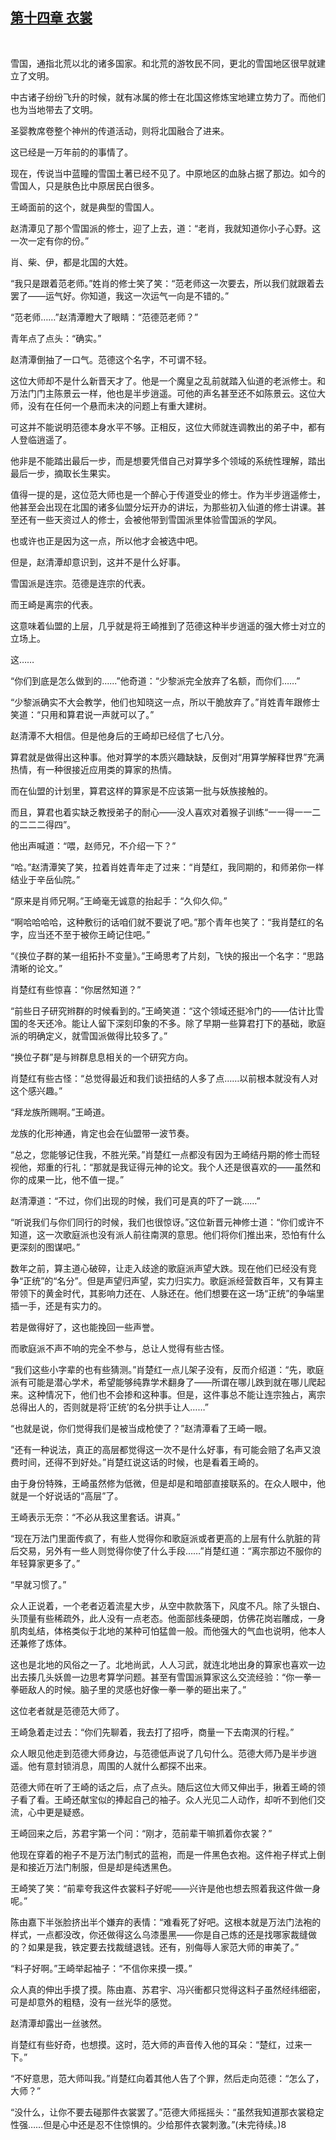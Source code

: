 ## [第十四章 衣裳](https://www.xxbiquge.com/11_11207/9117873.html)
﻿

  雪国，通指北荒以北的诸多国家。和北荒的游牧民不同，更北的雪国地区很早就建立了文明。

  中古诸子纷纷飞升的时候，就有冰属的修士在北国这修炼宝地建立势力了。而他们也为当地带去了文明。

  圣婴教席卷整个神州的传道活动，则将北国融合了进来。

  这已经是一万年前的的事情了。

  现在，传说当中蓝瞳的雪国土著已经不见了。中原地区的血脉占据了那边。如今的雪国人，只是肤色比中原居民白很多。

  王崎面前的这个，就是典型的雪国人。

  赵清潭见了那个雪国派的修士，迎了上去，道：“老肖，我就知道你小子心野。这一次一定有你的份。”

  肖、柴、伊，都是北国的大姓。

  “我只是跟着范老师。”姓肖的修士笑了笑：“范老师这一次要去，所以我们就跟着去罢了——运气好。你知道，我这一次运气一向是不错的。”

  “范老师……”赵清潭瞪大了眼睛：“范德范老师？”

  青年点了点头：“确实。”

  赵清潭倒抽了一口气。范德这个名字，不可谓不轻。

  这位大师却不是什么新晋天才了。他是一个魔皇之乱前就踏入仙道的老派修士。和万法门门主陈景云一样，他也是半步逍遥。可他的声名甚至还不如陈景云。这位大师，没有在任何一个悬而未决的问题上有重大建树。

  可这并不能说明范德本身水平不够。正相反，这位大师就连调教出的弟子中，都有人登临逍遥了。

  他非是不能踏出最后一步，而是想要凭借自己对算学多个领域的系统性理解，踏出最后一步，摘取长生果实。

  值得一提的是，这位范大师也是一个醉心于传道受业的修士。作为半步逍遥修士，他甚至会出现在北国的诸多仙盟分坛开办的讲坛，为那些初入仙道的修士讲课。甚至还有一些天资过人的修士，会被他带到雪国派里体验雪国派的学风。

  也或许也正是因为这一点，所以他才会被选中吧。

  但是，赵清潭却意识到，这并不是什么好事。

  雪国派是连宗。范德是连宗的代表。

  而王崎是离宗的代表。

  这意味着仙盟的上层，几乎就是将王崎推到了范德这种半步逍遥的强大修士对立的立场上。

  这……

  “你们到底是怎么做到的……”他奇道：“少黎派完全放弃了名额，而你们……”

  “少黎派确实不大会教学，他们也知晓这一点，所以干脆放弃了。”肖姓青年跟修士笑道：“只用和算君说一声就可以了。”

  赵清潭不大相信。但是他身后的王崎却已经信了七八分。

  算君就是做得出这种事。他对算学的本质兴趣缺缺，反倒对“用算学解释世界”充满热情，有一种很接近应用类的算家的热情。

  而在仙盟的计划里，算君这样的算家是不应该第一批与妖族接触的。

  而且，算君也着实缺乏教授弟子的耐心——没人喜欢对着猴子训练“一一得一一二的二二二得四”。

  他出声喊道：“喂，赵师兄，不介绍一下？”

  “哈。”赵清潭笑了笑，拉着肖姓青年走了过来：“肖楚红，我同期的，和师弟你一样结业于辛岳仙院。”

  “原来是肖师兄啊。”王崎毫无诚意的抬起手：“久仰久仰。”

  “啊哈哈哈哈，这种敷衍的话咱们就不要说了吧。”那个青年也笑了：“我肖楚红的名字，应当还不至于被你王崎记住吧。”

  “《换位子群的某一组拓扑不变量》。”王崎思考了片刻，飞快的报出一个名字：“思路清晰的论文。”

  肖楚红有些惊喜：“你居然知道？”

  “前些日子研究辫群的时候看到的。”王崎笑道：“这个领域还挺冷门的——估计比雪国的冬天还冷。能让人留下深刻印象的不多。除了早期一些算君打下的基础，歌庭派的明确定义，就雪国派做得比较多了。”

  “换位子群”是与辫群息息相关的一个研究方向。

  肖楚红有些古怪：“总觉得最近和我们谈扭结的人多了点……以前根本就没有人对这个感兴趣。”

  “拜龙族所赐啊。”王崎道。

  龙族的化形神通，肯定也会在仙盟带一波节奏。

  “总之，您能够记住我，不胜光荣。”肖楚红一点都没有因为王崎结丹期的修士而轻视他，郑重的行礼：“那就是我证得元神的论文。我个人还是很喜欢的——虽然和你的成果一比，他不值一提。”

  赵清潭道：“不过，你们出现的时候，我们可是真的吓了一跳……”

  “听说我们与你们同行的时候，我们也很惊讶。”这位新晋元神修士道：“你们或许不知道，这一次歌庭派也没有派人前往南溟的意思。他们将你们推出来，恐怕有什么更深刻的图谋吧。”

  数年之前，算主道心破碎，让走入歧途的歌庭派声望大跌。现在他们已经没有竞争“正统”的“名分”。但是声望归声望，实力归实力。歌庭派经营数百年，又有算主带领下的黄金时代，其影响力还在、人脉还在。他们想要在这一场“正统”的争端里插一手，还是有实力的。

  若是做得好了，这也能挽回一些声誉。

  而歌庭派不声不响的完全不参与，总让人觉得有些古怪。

  “我们这些小字辈的也有些猜测。”肖楚红一点儿架子没有，反而介绍道：“先，歌庭派有可能是潜心学术，希望能够纯靠学术翻身了——所谓在哪儿跌到就在哪儿爬起来。这种情况下，他们也不会掺和这种事。但是，这件事总不能让连宗独占，离宗总得出人的，否则就是将‘正统’的名分拱手让人……”

  “也就是说，你们觉得我们是被当成枪使了？”赵清潭看了王崎一眼。

  “还有一种说法，真正的高层都觉得这一次不是什么好事，有可能会赔了名声又浪费时间，还得不到好处。”肖楚红说这话的时候，也是看着王崎的。

  由于身份特殊，王崎虽然修为低微，但是却是和暗部直接联系的。在众人眼中，他就是一个好说话的“高层”了。

  王崎表示无奈：“不必从我这里套话。讲真。”

  “现在万法门里面传疯了，有些人觉得你和歌庭派或者更高的上层有什么肮脏的背后交易，另外有一些人则觉得你使了什么手段……”肖楚红道：“离宗那边不服你的年轻算家更多了。”

  “早就习惯了。”

  众人正说着，一个老者迈着流星大步，从空中款款落下，风度不凡。除了头银白、头顶量有些稀疏外，此人没有一点老态。他面部线条硬朗，仿佛花岗岩雕成，一身肌肉虬结，体格类似于北地的某种可怕猛兽一般。而他强大的气血也说明，他本人还兼修了炼体。

  这也是北地的风俗之一了。北地尚武，人人习武，就连北地出身的算家也喜欢一边出去揍几头妖兽一边思考算学问题。甚至有雪国派算家这么交流经验：“你一拳一拳砸敌人的时候。脑子里的灵感也好像一拳一拳的砸出来了。”

  这位老者就是范德范大师了。

  王崎急着走过去：“你们先聊着，我去打了招呼，商量一下去南溟的行程。”

  众人眼见他走到范德大师身边，与范德低声说了几句什么。范德大师乃是半步逍遥。他有意封锁消息，周围的人就什么都探不出来。

  范德大师在听了王崎的话之后，点了点头。随后这位大师又伸出手，揪着王崎的领子看了看。王崎还献宝似的捧起自己的袖子。众人光见二人动作，却听不到他们交流，心中更是疑惑。

  王崎回来之后，苏君宇第一个问：“刚才，范前辈干嘛抓着你衣裳？”

  他现在穿着的袍子不是万法门制式的蓝袍，而是一件黑色衣袍。这件袍子样式上倒是和接近万法门制服，但是却是纯透黑色。

  王崎笑了笑：“前辈夸我这件衣裳料子好呢——兴许是他也想去照着我这件做一身呢。”

  陈由嘉下半张脸挤出半个嫌弃的表情：“难看死了好吧。这根本就是万法门法袍的样式，一点都没改，你还做得这么乌漆墨黑——你是自己炼的还是找哪家裁缝做的？如果是我，铁定要去找裁缝退钱。还有，别侮辱人家范大师的审美了。”

  “料子好啊。”王崎举起袖子：“不信你来摸一摸。”

  众人真的伸出手摸了摸。陈由嘉、苏君宇、冯兴衝都只觉得这料子虽然经纬细密，可是却意外的粗糙，没有一丝光华的感觉。

  赵清潭却露出一丝骇然。

  肖楚红有些好奇，也想摸。这时，范大师的声音传入他的耳朵：“楚红，过来一下。”

  “不好意思，范大师叫我。”肖楚红向着其他人告了个罪，然后走向范德：“怎么了，大师？”

  “没什么，让你不要去碰那件衣裳罢了。”范德大师摇摇头：“虽然我知道那衣裳稳定性强……但是心中还是忍不住惊惧的。少给那件衣裳刺激。”(未完待续。)8

  
